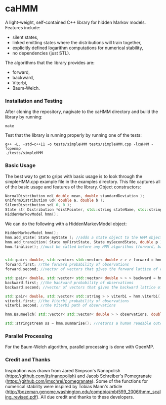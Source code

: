 # caHMM
A light-weight, self-contained C++ library for hidden Markov models.  Features include:
- silent states,
- linked emitting states where the distributions will train together,
- explicitly defined logarithm computations for numerical stability,
- no dependencies (just STL).

The algorithms that the library provides are:
- forward,
- backward,
- Viterbi,
- Baum-Welch.

### Installation and Testing
After cloning the repository, nagivate to the caHMM directory and build the library by running:
```shell
make
```
Test that the library is running properly by running one of the tests:
```shell
g++ -L. -std=c++11 -o tests/simpleHMM tests/simpleHMM.cpp -lcaHMM -fopenmp
./tests/simpleHMM
```

### Basic Usage
The best way to get to grips with basic usage is to look through the simpleHMM.cpp example file in the examples directory.  This file captures all of the basic usage and features of the library.
Object constructors:
```c++
NormalDistribution nd( double mean, double standardDeviation );
UniformDistribution ud( double a, double b );
SilentDistribution sd( 0, 0 );
State st( Distribution *distPointer, std::string stateName, std::string stateTether, double weight );
HiddenMarkovModel hmm();
```


We can do the following with a HiddenMarkovModel object:
```c++
HiddenMarkovModel hmm();
hmm.add_state( State myState ); //adds a state object to the HMM object
hmm.add_transition( State myFirstState, State mySecondState, double p ); //state myFirstState can transition to mySecondState with probability p
hmm.finalise(); //must be called before any HMM algorithms (forward, backward, Viterbi, Baum-Welch) are called


std::pair< double, std::vector< std::vector< double > > > forward = hmm.forward( std::vector <double> observations );
forward.first; //the forward probability of observations
forward.second; //vector of vectors that gives the forward lattice of observations

std::pair< double, std::vector< std::vector< double > > > backward = hmm.backward( std::vector <double> observations );
backward.first; //the backward probability of observations
backward.second; //vector of vectors that gives the backward lattice of observations

std::pair< double, std::vector< std::string > > viterbi = hmm.viterbi( std::vector< double > observations );
viterbi.first; //the Viterbi probability of observations
viterbi.second; //the Viterbi path of observations

hmm.BaumWelch( std::vector< std::vector< double > > observations, double tolerance, int maxItererationsAllowed, bool trainTransitions, int threads );

std::stringstream ss = hmm.summarise(); //returns a human readable outcome of the HMM training
```

### Parallel Processing
For the Baum-Welch algorithm, parallel processing is done with OpenMP.

### Credit and Thanks
Inspiration was drawn from Jared Simpson's Nanopolish (https://github.com/jts/nanopolish) and Jacob Schreiber's Pomegranate (https://github.com/jmschrei/pomegranate).  Some of the functions for numerical stability were inspired by Tobias Mann's article (http://bozeman.genome.washington.edu/compbio/mbt599_2006/hmm_scaling_revised.pdf).  All due credit and thanks to these developers.
